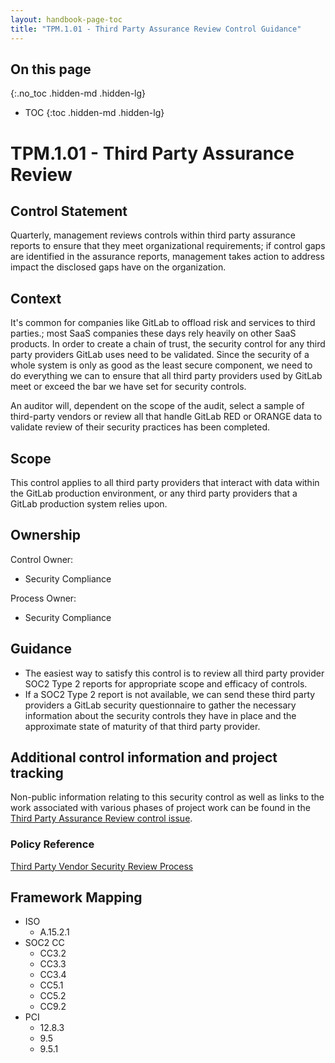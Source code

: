 ```yaml
---
layout: handbook-page-toc
title: "TPM.1.01 - Third Party Assurance Review Control Guidance"
---
```


## On this page
{:.no_toc .hidden-md .hidden-lg}

- TOC
{:toc .hidden-md .hidden-lg}

# TPM.1.01 - Third Party Assurance Review

## Control Statement

Quarterly, management reviews controls within third party assurance reports to ensure that they meet organizational requirements; if control gaps are identified in the assurance reports, management takes action to address impact the disclosed gaps have on the organization.

## Context

It's common for companies like GitLab to offload risk and services to third parties.; most SaaS companies these days rely heavily on other SaaS products. In order to create a chain of trust, the security control for any third party providers GitLab uses need to be validated. Since the security of a whole system is only as good as the least secure component, we need to do everything we can to ensure that all third party providers used by GitLab meet or exceed the bar we have set for security controls.

An auditor will, dependent on the scope of the audit, select a sample of third-party vendors or review all that handle GitLab RED or ORANGE data to validate review of their security practices has been completed.

## Scope

This control applies to all third party providers that interact with data within the GitLab production environment, or any third party providers that a GitLab production system relies upon.

## Ownership

Control Owner:

* Security Compliance

Process Owner:

* Security Compliance

##  Guidance

* The easiest way to satisfy this control is to review all third party provider SOC2 Type 2 reports for appropriate scope and efficacy of controls.
* If a SOC2 Type 2 report is not available, we can send these third party providers a GitLab security questionnaire to gather the necessary information about the security controls they have in place and the approximate state of maturity of that third party provider.

## Additional control information and project tracking

Non-public information relating to this security control as well as links to the work associated with various phases of project work can be found in the [Third Party Assurance Review control issue](https://gitlab.com/gitlab-com/gl-security/compliance/compliance/issues/922).

### Policy Reference

[Third Party Vendor Security Review Process](https://about.gitlab.com/handbook/engineering/security/third-party-vendor-security-review.html)

## Framework Mapping

* ISO
  * A.15.2.1
* SOC2 CC
  * CC3.2
  * CC3.3
  * CC3.4
  * CC5.1
  * CC5.2
  * CC9.2
* PCI
  * 12.8.3
  * 9.5
  * 9.5.1
